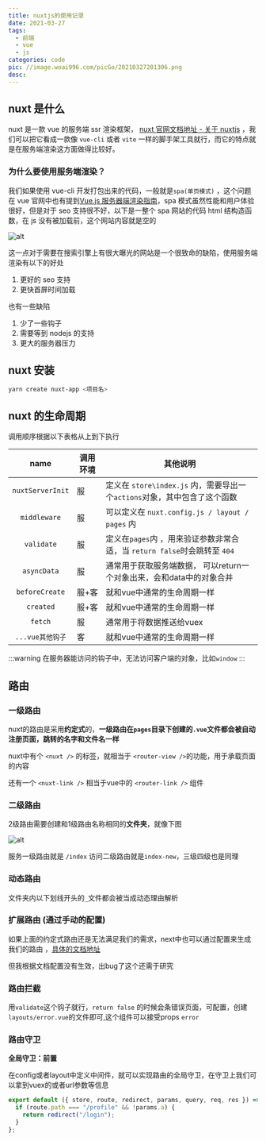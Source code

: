 ```yaml
---
title: nuxtjs的使用记录
date: 2021-03-27
tags:
  - 前端
  - vue
  - js
categories: code
pic: //image.woai996.com/picGo/20210327201306.png
desc:
---
```


## nuxt 是什么

nuxt 是一款 vue 的服务端 ssr 渲染框架， [nuxt 官网文档地址 - 关于 nuxtjs](https://www.nuxtjs.cn/guide) ，我们可以把它看成一款像 `vue-cli` 或者 `vite` 一样的脚手架工具就行，而它的特点就是在服务端渲染这方面做得比较好。

### 为什么要使用服务端渲染？

我们如果使用 vue-cli 开发打包出来的代码，一般就是`spa(单页模式)` ，这个问题在 vue 官网中也有提到[Vue.js 服务器端渲染指南](https://ssr.vuejs.org/zh/)，spa 模式虽然性能和用户体验很好，但是对于 seo 支持很不好，以下是一整个 spa 网站的代码 html 结构造函数，在 js 没有被加载前，这个网站内容就是空的

![alt](//image.woai996.com/picGo/20210327202844.png)

这一点对于需要在搜索引擎上有很大曝光的网站是一个很致命的缺陷，使用服务端渲染有以下的好处

1. 更好的 seo 支持
2. 更快首屏时间加载

也有一些缺陷

1. 少了一些钩子
2. 需要等到 nodejs 的支持
3. 更大的服务器压力

## nuxt 安装

```sh
yarn create nuxt-app <项目名>
```

## nuxt 的生命周期

调用顺序根据以下表格从上到下执行

|       name       | 调用环境       | 其他说明 |
| :--------------: | -------------- | -------- |
| `nuxtServerInit` | 服 |   定义在 `store\index.js` 内，需要导出一个`actions`对象，其中包含了这个函数    |
| `middleware` | 服 | 可以定义在 `nuxt.config.js / layout / pages` 内   |
| `validate` | 服 | 定义在`pages`内 ，用来验证参数非常合适，当 `return false`时会跳转至 `404`   |
| `asyncData` | 服 | 通常用于获取服务端数据， 可以return一个对象出来，会和data中的对象合并  |
| `beforeCreate` | 服+客 | 就和vue中通常的生命周期一样  |
| `created` | 服+客 | 就和vue中通常的生命周期一样  |
| `fetch` | 服 | 通常用于将数据推送给vuex  |
| `...vue其他钩子` | 客 | 就和vue中通常的生命周期一样  |

:::warning
在服务器能访问的钩子中，无法访问客户端的对象，比如`window`
:::

## 路由

### 一级路由

nuxt的路由是采用**约定式**的，**一级路由在`pages`目录下创建的`.vue`文件都会被自动注册页面，跳转的名字和文件名一样**

nuxt中有个 `<nuxt />` 的标签，就相当于 `<router-view />`的功能，用于承载页面的内容

还有一个 `<nuxt-link />` 相当于vue中的 `<router-link />`
 组件

### 二级路由

2级路由需要创建和1级路由名称相同的**文件夹**，就像下图

![alt](//image.woai996.com/picGo/20210328220544.png)

服务一级路由就是 `/index` 访问二级路由就是`index-new`，三级四级也是同理

### 动态路由

文件夹内以下划线开头的`_`文件都会被当成动态理由解析


### 扩展路由 (通过手动的配置)

如果上面的约定式路由还是无法满足我们的需求，next中也可以通过配置来生成我们的路由 ，[具体的文档地址](https://www.nuxtjs.cn/api/configuration-router#extendroutes)

但我根据文档配置没有生效，出bug了这个还需于研究

### 路由拦截
用`validate`这个钩子就行，`return false` 的时候会条错误页面，可配置，创建`layouts/error.vue`的文件即可,这个组件可以接受props `error` 


### 路由守卫

**全局守卫：前置**

在config或者layout中定义中间件，就可以实现路由的全局守卫，在守卫上我们可以拿到vuex的或者url参数等信息

```js
export default ({ store, route, redirect, params, query, req, res }) => {
  if (route.path === "/profile" && !params.a) {
    return redirect("/login");
  }
};
```







